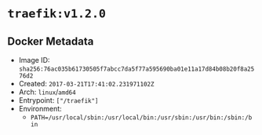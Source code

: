 # `traefik:v1.2.0`

## Docker Metadata

- Image ID: `sha256:76ac035b61730505f7abcc7da5f77a595690ba01e11a17d84b08b20f8a2576d2`
- Created: `2017-03-21T17:41:02.231971102Z`
- Arch: `linux`/`amd64`
- Entrypoint: `["/traefik"]`
- Environment:
  - `PATH=/usr/local/sbin:/usr/local/bin:/usr/sbin:/usr/bin:/sbin:/bin`
